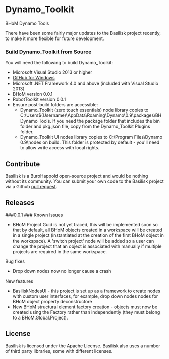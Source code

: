 # Dynamo_Toolkit
BHoM Dynamo Tools

There have been some fairly major updates to the Basilisk project recently, to make it more flexible for future development. 

### Build Dynamo_Toolkit from Source ###
You will need the following to build Dynamo_Toolkit:

- Microsoft Visual Studio 2013 or higher
- [GitHub for Windows](https://windows.github.com/)
- Microsoft .NET Framework 4.0 and above (included with Visual Studio 2013)
- BHoM version 0.0.1
- RobotToolkit version 0.0.1
- Ensure post-build folders are accessible:
    - Dynamo_Toolkit (zero touch essentials) node library copies to C:\Users\$(Username)\AppData\Roaming\Dynamo\0.9\packages\BH Dynamo Tools. If you need the package folder that includes the bin folder and pkg.json file, copy from the Dynamo_Toolkit Plugins folder.
    - Dynamo_Toolkit UI nodes library copies to C:\Program Files\Dynamo 0.9\nodes on build. This folder is protected by default - you'll need to allow write access with local rights.

## Contribute ##

Basilisk is a BuroHappold open-source project and would be nothing without its community.  You can submit your own code to the Basilisk project via a Github [pull request](https://help.github.com/articles/using-pull-requests).

## Releases ##
###0.0.1 ###
Known Issues
 - BHoM Project Guid is not yet traced, this will be implemented soon so that by default, all BHoM objects created in a workspace will be created in a single project (instantiated at the creation of the first BHoM object in the workspace). A 'switch project' node will be added so a user can change the project that an object is associated with manually if multiple projects are required in the same workspace.

Bug fixes
 - Drop down nodes now no longer cause a crash

New features
 - BasiliskNodesUI - this project is set up as a framework to create nodes with custom user interfaces, for example, drop down nodes nodes for BHoM object property deconstructore
 - New BHoM structural element factory creation - objects must now be created using the Factory rather than independently (they must belong to a BHoM.Global.Project). 


## License ##

Basilisk is licensed under the Apache License. Basilisk also uses a number of third party libraries, some with different licenses.
